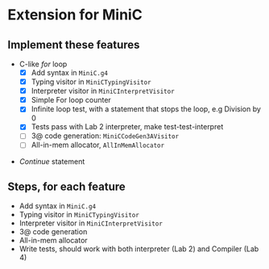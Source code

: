 # Extension for MiniC

## Implement these features
* C-like *for* loop
    - [X] Add syntax in `MiniC.g4`
    - [X] Typing visitor in `MiniCTypingVisitor`
    - [X] Interpreter visitor in `MiniCInterpretVisitor`
    - [X] Simple For loop counter
    - [X] Infinite loop test, with a statement that stops the loop, e.g Division by 0
    - [X] Tests pass with Lab 2 interpreter, make test-test-interpret
    - [ ] 3@ code generation: `MiniCCodeGen3AVisitor`
    - [ ] All-in-mem allocator, `AllInMemAllocator`

-  *Continue* statement


## Steps, for each feature
* Add syntax in `MiniC.g4`
* Typing visitor in `MiniCTypingVisitor`
* Interpreter visitor in `MiniCInterpretVisitor`
* 3@ code generation
* All-in-mem allocator
* Write tests, should work with both interpreter (Lab 2) and Compiler (Lab 4)